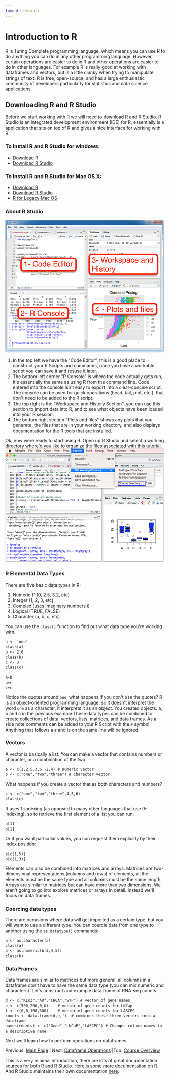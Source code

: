 ```yaml
---
layout: default
---
```



# Introduction to R
R is Turing Complete programming language, which means you can use R to do anything you can do in any other programming language. However, certain operations are easier to do in R and other operations are easier to do in other languages. For example R is really good at working with dataframes and vectors, but is a little clunky when trying to manipulate strings of text. R is free, open-source, and has a large enthusiastic community of developers particularly for statistics and data science applications.


## Downloading R and R Studio

Before we start working with R we will need to download R and R Studio. R Studio is an integrated development environment (IDE) for R, essentially is a application that sits on top of R and gives a nice interface for working with R.

### To install R and R Studio for windows:
*   [Download R](https://ftp.osuosl.org/pub/cran/bin/windows/base/R-3.5.0-win.exe)
*   [Download R Studio](https://download1.rstudio.org/RStudio-1.1.453.exe)

### To install R and R Studio for Mac OS X:
*   [Download R](https://ftp.osuosl.org/pub/cran/bin/macosx/R-3.5.0.pkg)
*   [Download R Studio](https://download1.rstudio.org/RStudio-1.1.453.dmg)
*   [R for Legacy Mac OS](https://ftp.osuosl.org/pub/cran/])

### About R Studio
![R Studio IDE](../images/rstudio_info.png)
1.  In the top left we have the "Code Editor", this is a good place to construct your R Scripts and commands, once you have a workable script you can save it and resuse it later.
2.  The bottom left corner "R Console" is where the code actually gets run, it's essentially the same as using R from the command line. Code entered into the console isn't easy to export into a clear-concise script. The console can be used for quick operations (head, tail, plot, etc.), that don't need to be added to the R script.
3.  The top right is the "Workspace and History Section", you can use this section to import data into R, and to see what objects have been loaded into your R session.
4.  The bottom right section "Plots and files" shows any plots that you generate, the files that are in your working directory, and also displays documentation for the R tools that are installed.


Ok, now were ready to start using R. Open up R Studio and select a working directory where'd you like to organize the files associated with this tutorial.
![R Studio SetWD](../images/rstudio-change-working-directory.png)

### R Elemental Data Types
There are five basic data types in R:
1. Numeric (1.10, 2.5, 3.2, etc)
2. Integer (1, 2, 3, etc)
3. Complex (uses imaginary numbers _i_)
4. Logical (TRUE, FALSE)
5. Character (a, b, c, etc)

You can use the `class()` function to find out what data type you're working with.
```
a <- 'one'
class(a)
b <- 2.0
class(b)
c <- 3
class(c)

a+b
b+c
c+c
```
Notice the quotes around `one`, what happens if you don't use the quotes? R is an object-oriented programming language, so it doesn't interpret the word `one` as a character, it interprets it as an object. You created objects: a, b and c in the previous example.These data types can be combined to create collections of data: vectors, lists, matrices, and data frames. As a side note comments can be added to your R Script with the `#` symbol. Anything that follows a `#` and is on the same line will be ignored.

### Vectors
A vector is basically a list. You can make a vector that contains numbers or character, or a combination of the two.
```
a <- c(1,2,5.3,6,-2,4) # numeric vector
b <- c("one","two","three") # character vector
```
What happens if you create a vector that as both characters and numbers?
```
c <- c("one","two","three",4,5,6)
class(c)
```

R uses 1-indexing (as opposed to many other languages that use 0-indexing), so to retrieve the first element of a list you can run:
```
a[1]
b[1]
```
Or if you want particular values, you can request them explicitly by their index position:
```
a[c(1,5)]
b[c(1,3)]
```

Elements can also be combined into matrices and arrays. Matrices are two-dimensional representations (columns and rows) of elements, all the elements must be the same type and all columns must be the same length. Arrays are similar to matrices but can have more than two dimensions. We aren't going to go into explore matrices or arrays in detail. Instead we'll focus on data frames.

### Coercing data types
There are occasions where data will get imported as a certain type, but you will want to use a different type. You can coercie data from one type to another using the `as.datatype()` commands:
```
a <- as.character(a)
class(a)
b <- as.numeric(b[3,4,5])
class(b)
```


### Data Frames
Data frames are similar to matrices but more general, all columns in a dataframe don't have to have the same data type (you can mix numeric and characters). Let's construct and example data frame of RNA-seq counts:
```
d <- c("KLK3","AR","CHGA","SYP") # vector of gene names
e <- c(500,200,0,0)    # vector of gene counts for LNCap
f <- c(0,0,100,300)    # vector of gene counts for LASCPC
counts <- data.frame(d,e,f)  # combines these three vectors into a dataframe
names(counts) <- c("Gene","LNCaP","LASCPC") # Changes column names to a descriptive name
```

Next we'll learn how to perform operations on dataframes.

Previous: [Main Page](../index.md) | Next: [Dataframe Operations](dataframe_ops.md) |Top: [Course Overview](../index.md)



This is a very minimal introduction, there are lots of great documentation sources for both R and R Studio. [Here is some more documentation on R](http://a-little-book-of-r-for-biomedical-statistics.readthedocs.io/en/latest/_). And R Studio maintains their own documentation [here](https://support.rstudio.com/hc/en-us/categories/200035113-Documentation).
